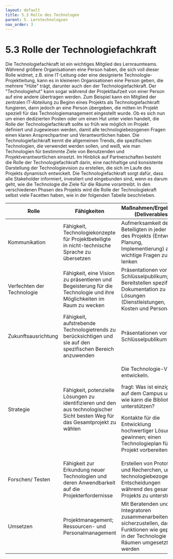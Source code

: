 ```yaml
---
layout: default
title: 5.3 Rolle des Technologen
parent: 5. Lerntechnologien
nav_order: 3
---
```


# 5.3 Rolle der Technologiefachkraft

Die Technologiefachkraft ist ein wichtiges Mitglied des Lernraumteams. Während
größere Organisationen eine Person haben, die sich voll dieser Rolle
widmet, z.B. eine IT-Leitung oder eine designierte
Technologie-Projektleitung, kann es in kleineren Organisationen eine
Person geben, die mehrere "Hüte" trägt, darunter auch den der
Technologiefachkraft. Der "Technologiehut" kann sogar während der Projektlaufzeit
von einer Person auf eine andere übertragen werden. Zum Beispiel kann
ein Mitglied der zentralen IT-Abteilung zu Beginn eines Projekts als
Technologiefachkraft fungieren, dann jedoch an eine Person übergeben, die mitten
im Projekt speziell für das Technologiemanagement eingestellt wurde. Ob
es sich nun um einen dedizierten Posten oder um einen Hut unter vielen
handelt, die Rolle der Technologiefachkraft sollte so früh wie möglich im Projekt
definiert und zugewiesen werden, damit alle technologiebezogenen Fragen
einen klaren Ansprechpartner und Verantwortlichen haben. Die Technologiefachkraft
kennt die allgemeinen Trends, die spezifischen Technologien, die
verwendet werden sollen, und weiß, wie man Technologien für bestimmte
Ziele von Benutzenden und Projektverantwortlichen einsetzt. Im Hinblick
auf Partnerschaften besteht die Rolle der Technologiefachkraft darin, eine
nachhaltige und konsistente Darstellung der Technologievision zu
erstellen, die sich im Laufe des Projekts dynamisch entwickelt. Die
Technologiefachkraft sorgt dafür, dass alle Stakeholder informiert, investiert und
eingebunden sind, wenn es darum geht, wie die Technologie die Ziele für
die Räume vorantreibt. In den verschiedenen Phasen des Projekts wird die
Rolle der Technologiekraft selbst viele Facetten haben, wie in der folgenden
Tabelle beschrieben.

<table>
<colgroup>
<col style="width: 15%" />
<col style="width: 34%" />
<col style="width: 49%" />
</colgroup>
<thead>
<tr class="header">
<th> <strong>Rolle</strong></th>
<th><strong>Fähigkeiten</strong></th>
<th><strong>Maßnahmen/Ergebnisse (Deliverables)</strong></th>
</tr>
</thead>
<tbody>
<tr class="odd">
<td>Kommunikation</td>
<td>Fähigkeit, Technologiekonzepte für Projektbeteiligte in nicht-technische Sprache zu übersetzen</td>
<td>Aufmerksamkeit der Beteiligten in jeder Phase des Projekts (Entwurf, Planung, Implementierung) auf die wichtige Fragen zu lenken</td>
</tr>
<tr class="even">
<td>Verfechten der Technologie</td>
<td>Fähigkeit, eine Vision zu präsentieren und Begeisterung für die Technologie und ihre Möglichkeiten im Raum zu wecken</td>
<td>Präsentationen vor Schlüsselpublikum; Bereitstellen spezifischer Dokumentation zu Lösungen (Dienstleistungen, Kosten und Personal)</td>
</tr>
<tr class="odd">
<td>Zukunftsausrichtung</td>
<td>Fähigkeit, aufstrebende Technologietrends zu berücksichtigen und sie auf den spezifischen Bereich anzuwenden</td>
<td>Präsentationen vor Schlüsselpublikum</td>
</tr>
<tr class="even">
<td>Strategie</td>
<td>Fähigkeit, potenzielle Lösungen zu identifizieren und den aus technologischer Sicht besten Weg für das Gesamtprojekt zu wählen</td>
<td><p>Die Technologie-Vision entwickeln.</p>
<p>fragt: Was ist einzigartig auf dem Campus und wie kann die Bibliothek unterstützen?</p>
<p>Kontakte für die Entwicklung hochwertiger Lösungen gewinnen; einen Technologieplan für das Projekt vorbereiten</p></td>
</tr>
<tr class="odd">
<td>Forschen/ Testen</td>
<td>Fähigkeit zur Erkundung neuer Technologien und deren Anwendbarkeit auf die Projekterfordernisse</td>
<td>Erstellen von Prototypen und Recherchen, um technologiebezogene Entscheidungen während des gesamten Projekts zu unterstützen</td>
</tr>
<tr class="even">
<td>Umsetzen</td>
<td>Projektmanagement; Ressourcen- und Personalmanagement</td>
<td>Mit Beratenden und Integratoren zusammenarbeiten, um sicherzustellen, dass die Funktionen wie geplant in der Technologie in den Räumen umgesetzt werden</td>
</tr>
</tbody>
</table>

 
